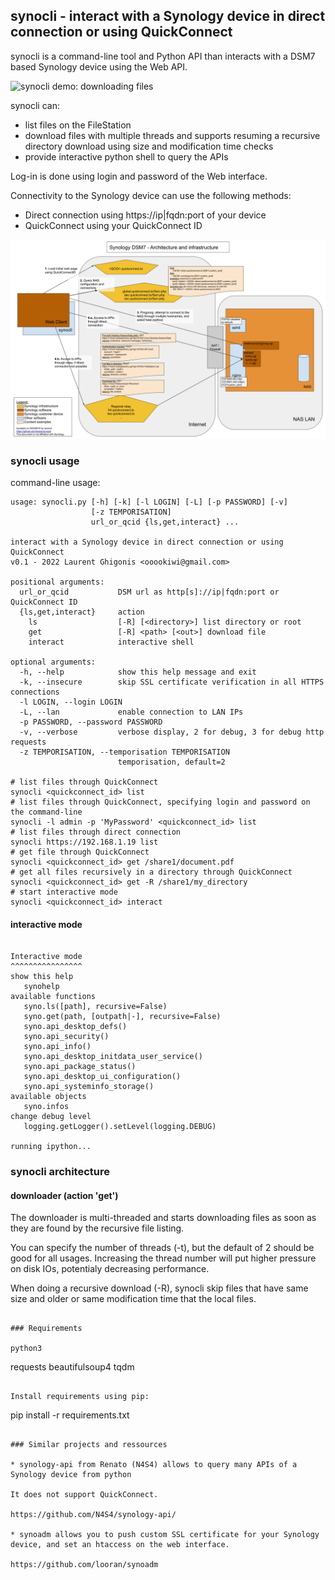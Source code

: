 ## synocli - interact with a Synology device in direct connection or using QuickConnect

synocli is a command-line tool and Python API than interacts with a DSM7 based Synology device using the Web API.

![synocli demo: downloading files](doc/synocli_demo.gif)

synocli can:
* list files on the FileStation
* download files with multiple threads and supports resuming a recursive directory download using size and modification time checks
* provide interactive python shell to query the APIs

Log-in is done using login and password of the Web interface.

Connectivity to the Synology device can use the following methods:
* Direct connection using https://ip|fqdn:port of your device
* QuickConnect using your QuickConnect ID

![Synology DSM7 Architecture and infrastructure](doc/synology_dsm7_architecture_and_infrastructure.png)

### synocli usage

command-line usage:
```
usage: synocli.py [-h] [-k] [-l LOGIN] [-L] [-p PASSWORD] [-v]
                  [-z TEMPORISATION]
                  url_or_qcid {ls,get,interact} ...

interact with a Synology device in direct connection or using QuickConnect
v0.1 - 2022 Laurent Ghigonis <ooookiwi@gmail.com>

positional arguments:
  url_or_qcid           DSM url as http[s]://ip|fqdn:port or QuickConnect ID
  {ls,get,interact}     action
    ls                  [-R] [<directory>] list directory or root
    get                 [-R] <path> [<out>] download file
    interact            interactive shell

optional arguments:
  -h, --help            show this help message and exit
  -k, --insecure        skip SSL certificate verification in all HTTPS connections
  -l LOGIN, --login LOGIN
  -L, --lan             enable connection to LAN IPs
  -p PASSWORD, --password PASSWORD
  -v, --verbose         verbose display, 2 for debug, 3 for debug http requests
  -z TEMPORISATION, --temporisation TEMPORISATION
                        temporisation, default=2

# list files through QuickConnect
synocli <quickconnect_id> list
# list files through QuickConnect, specifying login and password on the command-line
synocli -l admin -p 'MyPassword' <quickconnect_id> list
# list files through direct connection
synocli https://192.168.1.19 list
# get file through QuickConnect
synocli <quickconnect_id> get /share1/document.pdf
# get all files recursively in a directory through QuickConnect
synocli <quickconnect_id> get -R /share1/my_directory
# start interactive mode
synocli <quickconnect_id> interact
```

#### interactive mode

```

Interactive mode
^^^^^^^^^^^^^^^^
show this help
   synohelp
available functions
   syno.ls([path], recursive=False)
   syno.get(path, [outpath|-], recursive=False)
   syno.api_desktop_defs()
   syno.api_security()
   syno.api_info()
   syno.api_desktop_initdata_user_service()
   syno.api_package_status()
   syno.api_desktop_ui_configuration()
   syno.api_systeminfo_storage()
available objects
   syno.infos
change debug level
   logging.getLogger().setLevel(logging.DEBUG)

running ipython...
```

### synocli architecture

#### downloader (action 'get')

The downloader is multi-threaded and starts downloading files as soon as they are found by the recursive file listing.

You can specify the number of threads (-t), but the default of 2 should be good for all usages. Increasing the thread number will put higher pressure on disk IOs, potentialy decreasing performance.

When doing a recursive download (-R), synocli skip files that have same size and older or same modification time that the local files.
```

### Requirements

python3
```
requests
beautifulsoup4
tqdm
```

Install requirements using pip:
```
pip install -r requirements.txt
```

### Similar projects and ressources

* synology-api from Renato (N4S4) allows to query many APIs of a Synology device from python

It does not support QuickConnect.

https://github.com/N4S4/synology-api/

* synoadm allows you to push custom SSL certificate for your Synology device, and set an htaccess on the web interface.

https://github.com/looran/synoadm
